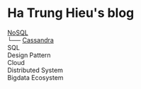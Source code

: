# Ha Trung Hieu's blog

  [NoSQL](nosql/) \
  └── [Cassandra](nosql/cassandra) \
  SQL \
  Design Pattern \
  Cloud \
  Distributed System \
  Bigdata Ecosystem
  
